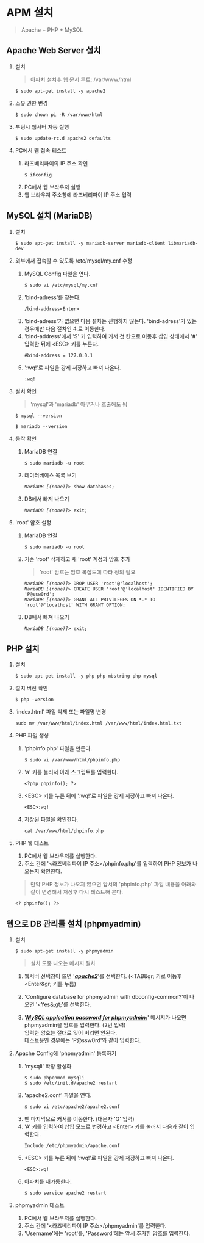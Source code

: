 # APM 설치
  > Apache + PHP + MySQL

## Apache Web Server 설치

1. 설치
   > 아파치 설치후 웹 문서 루트: /var/www/html
   <pre><code>$ sudo apt-get install -y apache2</code></pre>

2. 소유 권한 변경
   <pre><code>$ sudo chown pi -R /var/www/html</code></pre>

3. 부팅시 웹서버 자동 실행
   <pre><code>$ sudo update-rc.d apache2 defaults</code></pre>

4. PC에서 웹 접속 테스트
   1. 라즈베리파이의 IP 주소 확인
      <pre><code>$ ifconfig</code></pre>
   2. PC에서 웹 브라우저 실행
   3. 웹 브라우저 주소창에 라즈베리파이 IP 주소 입력

## MySQL 설치 (MariaDB)
1. 설치
   <pre><code>$ sudo apt-get install -y mariadb-server mariadb-client libmariadb-dev</code></pre>

2. 외부에서 접속할 수 있도록 /etc/mysql/my.cnf 수정
   1. MySQL Config 파일을 연다.
      <pre><code>$ sudo vi /etc/mysql/my.cnf</code></pre>
   2. 'bind-adress'를 찾는다.
      <pre><code>/bind-address&lt;Enter&gt;</code></pre>
   3. 'bind-adress'가 없으면 다음 절차는 진행하지 않는다. 'bind-adress'가 있는 경우에만 다음 절차인 4.로 이동한다.
   4. 'bind-address'에서 '$' 키 입력하여 커서 첫 칸으로 이동후 삽입 상태에서 '#' 입력한 뒤에 &lt;ESC&gt; 키를 누른다.
      <pre><code>#bind-address = 127.0.0.1</code></pre>
   5. ':wq!'로 파일을 강제 저장하고 빠져 나온다.
      <pre><code>:wq!</code></pre>

3. 설치 확인
   > 'mysql'과 'mariadb' 아무거나 호출해도 됨
   <pre><code>$ mysql --version</code></pre>
   <pre><code>$ mariadb --version</code></pre>

4. 동작 확인
   1. MariaDB 연결
      <pre><code>$ sudo mariadb -u root</code></pre>

   2. 데이터베이스 목록 보기
      <pre><code><i>MariaDB [(none)]></i> show databases;</code></pre>

   3. DB에서 빠져 나오기
      <pre><code><i>MariaDB [(none)]></i> exit;</code></pre>

5. 'root' 암호 설정
   1. MariaDB 연결
      <pre><code>$ sudo mariadb -u root</code></pre>

   2. 기존 'root' 삭제하고 새 'root' 계정과 암호 추가
      > 'root' 암호는 암호 복잡도에 따라 정의 필요
      <pre><code><i>MariaDB [(none)]></i> DROP USER 'root'@'localhost';
      <i>MariaDB [(none)]></i> CREATE USER 'root'@'localhost' IDENTIFIED BY 'P@ssw0rd';
      <i>MariaDB [(none)]></i> GRANT ALL PRIVILEGES ON *.* TO 'root'@'localhost' WITH GRANT OPTION;</code></pre>

   3. DB에서 빠져 나오기
      <pre><code><i>MariaDB [(none)]></i> exit;</code></pre>

## PHP 설치

1. 설치
   <pre><code>$ sudo apt-get install -y php php-mbstring php-mysql</code></pre>

2. 설치 버전 확인
   <pre><code>$ php -version</code></pre>

3. 'index.html' 파일 삭제 또는 파일명 변경
   <pre><code>sudo mv /var/www/html/index.html /var/www/html/index.html.txt</code></pre>

4. PHP 파일 생성
   1. 'phpinfo.php' 파일을 만든다.
      <pre><code>$ sudo vi /var/www/html/phpinfo.php</code></pre>
   2. 'a' 키를 눌러서 아래 스크립트를 입력한다.
      <pre><code>&lt;?php phpinfo(); ?&gt;</code></pre>
   3. &lt;ESC&gt; 키를 누른 뒤에 ':wq!'로 파일을 강제 저장하고 빠져 나온다.
      <pre><code>&lt;ESC&gt;:wq!</code></pre>
   4. 저장된 파일을 확인한다.
      <pre><code>cat /var/www/html/phpinfo.php</code></pre>

5. PHP 웹 테스트
   1. PC에서 웹 브라우저를 실행한다.
   2. 주소 칸에 '&lt;라즈베리파이 IP 주소&gt;/phpinfo.php'를 입력하여 PHP 정보가 나오는지 확인한다.
   > 만약 PHP 정보가 나오지 않으면 앞서의 'phpinfo.php' 파일 내용을 아래와 같이 변경해서 저장후 다시 테스트해 본다.
     <pre><code>&lt;? phpinfo(); ?&gt;</code></pre>

## 웹으로 DB 관리툴 설치 (phpmyadmin)

1. 설치
   <pre><code>$ sudo apt-get install -y phpmyadmin</code></pre>
   
   > 설치 도중 나오는 메시지 절차
   1. 웹서버 선택창이 뜨면 '<b><i><u>apache2</u></i></b>'를 선택한다. (&lt;TAB&gr; 키로 이동후 &lt;Enter&gr; 키를 누름)

   2. 'Configure database for phpmyadmin with dbconfig-common?'이 나오면 '&lt;Yes&;gt;'를 선택한다.

   3. '<b><i><u>MySQL applcation password for phpmyadmin:</u></i></b>' 메시지가 나오면 phpmyadmin을 암호를 입력한다. (2번 입력)<br/>입력한 암호는 절대로 잊어 버리면 안된다.<br/>테스트용인 경우에는 'P@ssw0rd'와 같이 입력한다.

2. Apache Config에 'phpmyadmin' 등록하기
   1. 'mysqli' 확장 활성화
      <pre><code>$ sudo phpenmod mysqli
      $ sudo /etc/init.d/apache2 restart</code></pre>
   1. 'apache2.conf' 파일을 연다.
      <pre><code>$ sudo vi /etc/apache2/apache2.conf</code></pre>
   2. 맨 마지막으로 커서를 이동한다. (대문자 'G' 입력)
   3. 'A' 키를 입력하여 삽입 모드로 변경하고 &lt;Enter&gt; 키를 눌러서 다음과 같이 입력한다.
      <pre><code>Include /etc/phpmyadmin/apache.conf</code></pre>
   4. &lt;ESC&gt; 키를 누른 뒤에 ':wq!'로 파일을 강제 저장하고 빠져 나온다.
      <pre><code>&lt;ESC&gt;:wq!</code></pre>
   5. 아파치를 재가동한다.
      <pre><code>$ sudo service apache2 restart</code></pre>

3. phpmyadmin 테스트
   1. PC에서 웹 브라우저를 실행한다.
   2. 주소 칸에 '&lt;라즈베리파이 IP 주소&gt;/phpmyadmin'를 입력한다.
   3. 'Username'에는 'root'를, 'Password'에는 앞서 추가한 암호를 입력한다.
